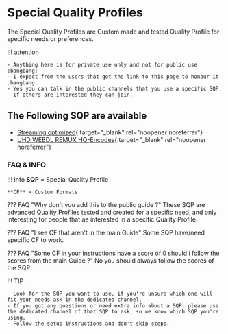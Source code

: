# Special Quality Profiles

The Special Quality Profiles are Custom made and tested Quality Profile for specific needs or preferences.

!!! attention

    - Anything here is for private use only and not for public use :bangbang:
    - I expect from the users that got the link to this page to honour it :bangbang:
    - Yes you can talk in the public channels that you use a specific SQP.
    - If others are interested they can join.

## The Following SQP are available

- [Streaming optimized](/SQP/1-1){:target="_blank" rel="noopener noreferrer"}
- [UHD WEBDL REMUX HQ-Encodes](/SQP/1-2){:target="_blank" rel="noopener noreferrer"}

### FAQ & INFO

!!! info
    **SQP** = Special Quality Profile

    **CF** = Custom Formats

??? FAQ "Why don't you add this to the public guide ?"
    These SQP are advanced Quality Profiles tested and created for a specific need, and only interesting for people that ae interested in a specific Quality Profile.

??? FAQ "I see CF that aren't in the main Guide"
    Some SQP have/need specific CF to work.

??? FAQ "Some CF in your instructions have a score of 0 should i follow the scores from the main Guide ?"
    No you should always follow the scores of the SQP.

!!! TIP

    - Look for the SQP you want to use, if you're unsure which one will fit your needs ask in the dedicated channel.
    - If you got any questions or need extra info about a SQP, please use the dedicated channel of that SQP to ask, so we know which SQP you're using.
    - Follow the setup instructions and don't skip steps.
